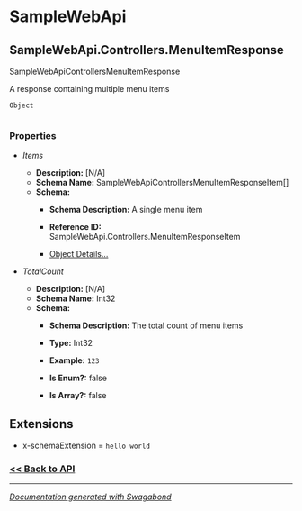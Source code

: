 
# SampleWebApi

## SampleWebApi.Controllers.MenuItemResponse

SampleWebApiControllersMenuItemResponse

A response containing multiple menu items


`Object`

```

```

### Properties


* *Items*
    * **Description:** [N/A]
    * **Schema Name:** SampleWebApiControllersMenuItemResponseItem[]
    * **Schema:** 
        * **Schema Description:** A single menu item
 
        * **Reference ID:** SampleWebApi.Controllers.MenuItemResponseItem
        * [Object Details...](../schema/SampleWebApiControllersMenuItemResponseItem.md)
    

* *TotalCount*
    * **Description:** [N/A]
    * **Schema Name:** Int32
    * **Schema:** 
        * **Schema Description:** The total count of menu items
 
        * **Type:** Int32
        * **Example:** `123`
        * **Is Enum?:** false
        * **Is Array?:** false
    




## Extensions
* x-schemaExtension = `hello world`


### [<< Back to API](../SampleWebApi.Readme.md)

*** 

*[Documentation generated with Swagabond](https://github.com/jordanbleu/swagabond)*

